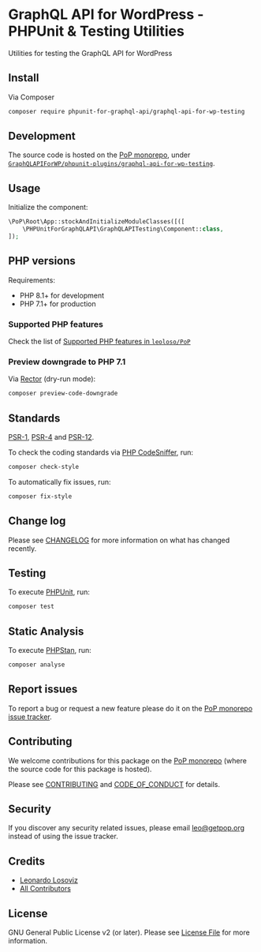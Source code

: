 # GraphQL API for WordPress - PHPUnit & Testing Utilities

<!--
[![Build Status][ico-travis]][link-travis]
[![Quality Score][ico-code-quality]][link-code-quality]
[![Software License][ico-license]](LICENSE.md)
[![Latest Version on Packagist][ico-version]][link-packagist]
[![Coverage Status][ico-scrutinizer]][link-scrutinizer]
[![Total Downloads][ico-downloads]][link-downloads]
-->

Utilities for testing the GraphQL API for WordPress

## Install

Via Composer

``` bash
composer require phpunit-for-graphql-api/graphql-api-for-wp-testing
```

## Development

The source code is hosted on the [PoP monorepo](https://github.com/leoloso/PoP), under [`GraphQLAPIForWP/phpunit-plugins/graphql-api-for-wp-testing`](https://github.com/leoloso/PoP/tree/master/layers/GraphQLAPIForWP/phpunit-plugins/graphql-api-for-wp-testing).

## Usage

Initialize the component:

``` php
\PoP\Root\App::stockAndInitializeModuleClasses([([
    \PHPUnitForGraphQLAPI\GraphQLAPITesting\Component::class,
]);
```

## PHP versions

Requirements:

- PHP 8.1+ for development
- PHP 7.1+ for production

### Supported PHP features

Check the list of [Supported PHP features in `leoloso/PoP`](https://github.com/leoloso/PoP/blob/master/docs/supported-php-features.md)

### Preview downgrade to PHP 7.1

Via [Rector](https://github.com/rectorphp/rector) (dry-run mode):

```bash
composer preview-code-downgrade
```

## Standards

[PSR-1](https://www.php-fig.org/psr/psr-1), [PSR-4](https://www.php-fig.org/psr/psr-4) and [PSR-12](https://www.php-fig.org/psr/psr-12).

To check the coding standards via [PHP CodeSniffer](https://github.com/squizlabs/PHP_CodeSniffer), run:

``` bash
composer check-style
```

To automatically fix issues, run:

``` bash
composer fix-style
```

## Change log

Please see [CHANGELOG](CHANGELOG.md) for more information on what has changed recently.

## Testing

To execute [PHPUnit](https://phpunit.de/), run:

``` bash
composer test
```

## Static Analysis

To execute [PHPStan](https://github.com/phpstan/phpstan), run:

``` bash
composer analyse
```

## Report issues

To report a bug or request a new feature please do it on the [PoP monorepo issue tracker](https://github.com/leoloso/PoP/issues).

## Contributing

We welcome contributions for this package on the [PoP monorepo](https://github.com/leoloso/PoP) (where the source code for this package is hosted).

Please see [CONTRIBUTING](CONTRIBUTING.md) and [CODE_OF_CONDUCT](CODE_OF_CONDUCT.md) for details.

## Security

If you discover any security related issues, please email leo@getpop.org instead of using the issue tracker.

## Credits

- [Leonardo Losoviz][link-author]
- [All Contributors][link-contributors]

## License

GNU General Public License v2 (or later). Please see [License File](LICENSE.md) for more information.

[ico-version]: https://img.shields.io/packagist/v/phpunit-for-graphql-api/graphql-api-for-wp-testing.svg?style=flat-square
[ico-license]: https://img.shields.io/badge/license-GPLv2-brightgreen.svg?style=flat-square
[ico-travis]: https://img.shields.io/travis/phpunit-for-graphql-api/graphql-api-for-wp-testing/master.svg?style=flat-square
[ico-scrutinizer]: https://img.shields.io/scrutinizer/coverage/g/phpunit-for-graphql-api/graphql-api-for-wp-testing.svg?style=flat-square
[ico-code-quality]: https://img.shields.io/scrutinizer/g/phpunit-for-graphql-api/graphql-api-for-wp-testing.svg?style=flat-square
[ico-downloads]: https://img.shields.io/packagist/dt/phpunit-for-graphql-api/graphql-api-for-wp-testing.svg?style=flat-square

[link-packagist]: https://packagist.org/packages/phpunit-for-graphql-api/graphql-api-for-wp-testing
[link-travis]: https://travis-ci.org/phpunit-for-graphql-api/graphql-api-for-wp-testing
[link-scrutinizer]: https://scrutinizer-ci.com/g/phpunit-for-graphql-api/graphql-api-for-wp-testing/code-structure
[link-code-quality]: https://scrutinizer-ci.com/g/phpunit-for-graphql-api/graphql-api-for-wp-testing
[link-downloads]: https://packagist.org/packages/phpunit-for-graphql-api/graphql-api-for-wp-testing
[link-author]: https://github.com/leoloso
[link-contributors]: ../../../../../../contributors
